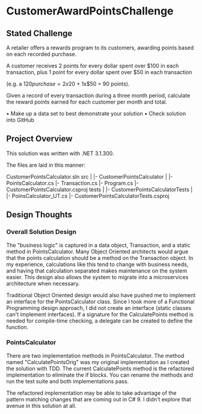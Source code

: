 # CustomerAwardPointsChallenge

## Stated Challenge
A retailer offers a rewards program to its customers, awarding points based on each recorded purchase.

A customer receives 2 points for every dollar spent over $100 in each transaction, plus 1 point for every dollar spent over $50 in each transaction

(e.g. a $120 purchase = 2x$20 + 1x$50 = 90 points).

Given a record of every transaction during a three month period, calculate the reward points earned for each customer per month and total.

• Make up a data set to best demonstrate your solution
• Check solution into GitHub

## Project Overview
This solution was written with .NET 3.1.300.

The files are laid in this manner:

  CustomerPointsCalculator.sln
  src
    |
    |- CustomerPointsCalculator
       |
       |- PointsCalculator.cs
       |- Transaction.cs
       |- Program.cs
       |- CustomerPointsCalculator.csproj
  tests
    |
    |- CustomerPointsCalculatorTests
       |
       |- PoinsCalculator_UT.cs
       |- CustomerPointsCalculatorTests.csproj

## Design Thoughts

### Overall Solution Design
The "business logic" is captured in a data object, Transaction, and a static method in PointsCalculator. Many Object Oriented architects would argue that the points calculation should be a method on the Transaction object. In my experience, calculations like this tend to change with business needs, and having that calculation separated makes maintenance on the system easier. This design also allows the system to migrate into a microservices architecture when necessary.

Traditional Object Oriented design would also have pushed me to implement an interface for the PointsCalculator class. Since I took more of a Functional Programming design approach, I did not create an interface (static classes can't implement interfaces). If a signature for the CalculatePoints method is needed for compile-time checking, a delegate can be created to define the function.

### PointsCalculator
There are two implementation methods in PointsCalculator. The method named "CalculatePointsOrig" was my original implementation as I created the solution with TDD.  The current CalculatePoints method is the refactored implementation to eliminate the if blocks. You can rename the methods and run the test suite and both implementations pass.

The refactored implementation may be able to take advantage of the pattern matching changes that are coming out in C# 9. I didn't explore that avenue in this solution at all.